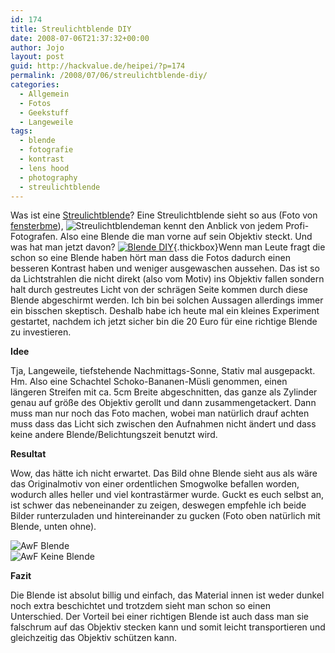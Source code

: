 ```yaml
---
id: 174
title: Streulichtblende DIY
date: 2008-07-06T21:37:32+00:00
author: Jojo
layout: post
guid: http://hackvalue.de/heipei/?p=174
permalink: /2008/07/06/streulichtblende-diy/
categories:
  - Allgemein
  - Fotos
  - Geekstuff
  - Langeweile
tags:
  - blende
  - fotografie
  - kontrast
  - lens hood
  - photography
  - streulichtblende
---
```

Was ist eine [Streulichtblende](http://de.wikipedia.org/wiki/Streulichtblende)? Eine Streulichtblende sieht so aus (Foto von <a rel="lightbox" href="https://secure.flickr.com/photos/fensterbme/90542189/">fensterbme</a>), <img class="alignright" src="https://farm1.static.flickr.com/34/90542189_92ed391046_m.jpg" alt="Streulichtblende" />man kennt den Anblick von jedem Profi-Fotografen. Also eine Blende die man vorne auf sein Objektiv steckt. Und was hat man jetzt davon? [<img class="alignleft"  src="/weblog/blende_karton.JPG" alt="Blende DIY" />](https://farm4.static.flickr.com/3187/2643577882_fbf4382ea3_b.jpg "Lens Hood"){.thickbox}Wenn man Leute fragt die schon so eine Blende haben hört man dass die Fotos dadurch einen besseren Kontrast haben und weniger ausgewaschen aussehen. Das ist so da Lichtstrahlen die nicht direkt (also vom Motiv) ins Objektiv fallen sondern halt durch gestreutes Licht von der schrägen Seite kommen durch diese Blende abgeschirmt werden. Ich bin bei solchen Aussagen allerdings immer ein bisschen skeptisch. Deshalb habe ich heute mal ein kleines Experiment gestartet, nachdem ich jetzt sicher bin die 20 Euro für eine richtige Blende zu investieren.

**Idee**
  
Tja, Langeweile, tiefstehende Nachmittags-Sonne, Stativ mal ausgepackt. Hm. Also eine Schachtel Schoko-Bananen-Müsli genommen, einen längeren Streifen mit ca. 5cm Breite abgeschnitten, das ganze als Zylinder genau auf größe des Objektiv gerollt und dann zusammengetackert. Dann muss man nur noch das Foto machen, wobei man natürlich drauf achten muss dass das Licht sich zwischen den Aufnahmen nicht ändert und dass keine andere Blende/Belichtungszeit benutzt wird.

**Resultat**
  
Wow, das hätte ich nicht erwartet. Das Bild ohne Blende sieht aus als wäre das Originalmotiv von einer ordentlichen Smogwolke befallen worden, wodurch alles heller und viel kontrastärmer wurde. Guckt es euch selbst an, ist schwer das nebeneinander zu zeigen, deswegen empfehle ich beide Bilder runterzuladen und hintereinander zu gucken (Foto oben natürlich mit Blende, unten ohne).

<div class="img aligncenter">
  <img data-echo="/weblog/awf_blende.JPG" alt="AwF Blende" /><br /> <img data-echo="/weblog/awf_keine_blende.JPG" alt="AwF Keine Blende" />
</div>

**Fazit**
  
Die Blende ist absolut billig und einfach, das Material innen ist weder dunkel noch extra beschichtet und trotzdem sieht man schon so einen Unterschied. Der Vorteil bei einer richtigen Blende ist auch dass man sie falschrum auf das Objektiv stecken kann und somit leicht transportieren und gleichzeitig das Objektiv schützen kann.
